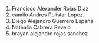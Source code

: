 1. Francisco Alexander Rojas Diaz
2. camilo Andres Pulistar Lopez.
3. Diego Alejandro Guerrero España
4. Nathalia Cabrera Revelo
5. brayan alejandro rojas sanchez